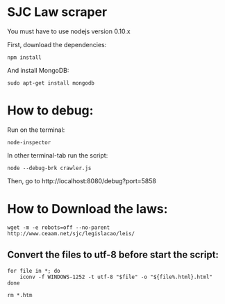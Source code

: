 SJC Law scraper
================

You must have to use nodejs version 0.10.x

First, download the dependencies:
	
	npm install

And install MongoDB: 

	sudo apt-get install mongodb

# How to debug:

Run on the terminal:

	node-inspector

In other terminal-tab run the script:

	node --debug-brk crawler.js

Then, go to http://localhost:8080/debug?port=5858

# How to Download the laws:

	wget -m -e robots=off --no-parent http://www.ceaam.net/sjc/legislacao/leis/

## Convert the files to utf-8 before start the script:

	for file in *; do
	    iconv -f WINDOWS-1252 -t utf-8 "$file" -o "${file%.html}.html"
	done

	rm *.htm	